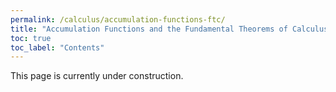 ```yaml
---
permalink: /calculus/accumulation-functions-ftc/
title: "Accumulation Functions and the Fundamental Theorems of Calculus"
toc: true
toc_label: "Contents"
---
```


This page is currently under construction.